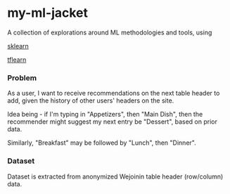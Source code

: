 my-ml-jacket
============

A collection of explorations around ML methodologies and tools, using

[sklearn](http://scikit-learn.org/stable/)

[tflearn](https://github.com/tflearn/tflearn)

### Problem

As a user, I want to receive recommendations on the next table header to
add, given the history of other users' headers on the site.

Idea being - if I'm typing in "Appetizers", then "Main Dish", then the
recommender might suggest my next entry be "Dessert", based on prior
data.

Similarly, "Breakfast" may be followed by "Lunch", then "Dinner".

### Dataset

Dataset is extracted from anonymized Wejoinin table header (row/column)
data.



